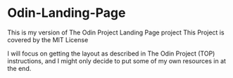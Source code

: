 # Odin-Landing-Page
This is my version of The Odin Project Landing Page project
This Project is covered by the MIT License

I will focus on getting the layout as described in The Odin Project (TOP) instructions, and I might only decide to put some of my own resources in at the end.